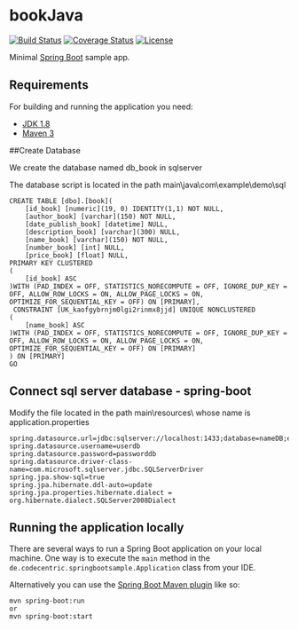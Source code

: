 # bookJava

[![Build Status](https://travis-ci.org/codecentric/springboot-sample-app.svg?branch=master)](https://travis-ci.org/codecentric/springboot-sample-app)
[![Coverage Status](https://coveralls.io/repos/github/codecentric/springboot-sample-app/badge.svg?branch=master)](https://coveralls.io/github/codecentric/springboot-sample-app?branch=master)
[![License](http://img.shields.io/:license-apache-blue.svg)](http://www.apache.org/licenses/LICENSE-2.0.html)

Minimal [Spring Boot](http://projects.spring.io/spring-boot/) sample app.

## Requirements

For building and running the application you need:

- [JDK 1.8](http://www.oracle.com/technetwork/java/javase/downloads/jdk8-downloads-2133151.html)
- [Maven 3](https://maven.apache.org)

##Create Database

We create the database named db_book in sqlserver

The database script is located in the path main\java\com\example\demo\sql
```shell
CREATE TABLE [dbo].[book](
	[id_book] [numeric](19, 0) IDENTITY(1,1) NOT NULL,
	[author_book] [varchar](150) NOT NULL,
	[date_publish_book] [datetime] NULL,
	[description_book] [varchar](300) NULL,
	[name_book] [varchar](150) NOT NULL,
	[number_book] [int] NULL,
	[price_book] [float] NULL,
PRIMARY KEY CLUSTERED 
(
	[id_book] ASC
)WITH (PAD_INDEX = OFF, STATISTICS_NORECOMPUTE = OFF, IGNORE_DUP_KEY = OFF, ALLOW_ROW_LOCKS = ON, ALLOW_PAGE_LOCKS = ON, OPTIMIZE_FOR_SEQUENTIAL_KEY = OFF) ON [PRIMARY],
 CONSTRAINT [UK_kaofgybrnjm0lgi2rinmx8jjd] UNIQUE NONCLUSTERED 
(
	[name_book] ASC
)WITH (PAD_INDEX = OFF, STATISTICS_NORECOMPUTE = OFF, IGNORE_DUP_KEY = OFF, ALLOW_ROW_LOCKS = ON, ALLOW_PAGE_LOCKS = ON, OPTIMIZE_FOR_SEQUENTIAL_KEY = OFF) ON [PRIMARY]
) ON [PRIMARY]
GO

```

## Connect sql server database - spring-boot


Modify the file located in the path main\resources\ whose name is application.properties
```shell
spring.datasource.url=jdbc:sqlserver://localhost:1433;database=nameDB;encrypt=true;trustServerCertificate=true
spring.datasource.username=userdb
spring.datasource.password=passworddb
spring.datasource.driver-class-name=com.microsoft.sqlserver.jdbc.SQLServerDriver
spring.jpa.show-sql=true
spring.jpa.hibernate.ddl-auto=update
spring.jpa.properties.hibernate.dialect = org.hibernate.dialect.SQLServer2008Dialect

```

## Running the application locally

There are several ways to run a Spring Boot application on your local machine. One way is to execute the `main` method in the `de.codecentric.springbootsample.Application` class from your IDE.

Alternatively you can use the [Spring Boot Maven plugin](https://docs.spring.io/spring-boot/docs/current/reference/html/build-tool-plugins-maven-plugin.html) like so:

```shell
mvn spring-boot:run
or 
mvn spring-boot:start
```

